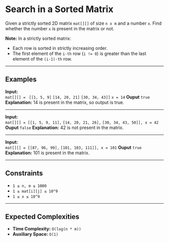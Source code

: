 # Search in a Sorted Matrix

Given a strictly sorted 2D matrix `mat[][]` of size `n x m` and a number `x`. Find whether the number `x` is present in the matrix or not.  

**Note:** In a strictly sorted matrix:  
- Each row is sorted in strictly increasing order.  
- The first element of the `i-th` row (`i != 0`) is greater than the last element of the `(i-1)-th` row.  

---

## Examples

**Input:**  
`mat[][] = `
`[[1, 5, 9]`
`[14, 20, 21]`
`[30, 34, 43]]`
`x = 14`
**Ouput**
`true`
**Explanation:** 14 is present in the matrix, so output is true.  

---

**Input:**  
`mat[][] = [[1, 5, 9, 11],`
`[14, 20, 21, 26],`
`[30, 34, 43, 50]], x = 42`
**Ouput**
`false`
**Explanation:** 42 is not present in the matrix.  

---

**Input:**  
`mat[][] = [[87, 96, 99],`
`[101, 103, 111]], x = 101`
**Ouput**
`true`
**Explanation:** 101 is present in the matrix.  

---

## Constraints
- `1 ≤ n, m ≤ 1000`  
- `1 ≤ mat[i][j] ≤ 10^9`  
- `1 ≤ x ≤ 10^9`  

---

## Expected Complexities
- **Time Complexity:** `O(log(n * m))`  
- **Auxiliary Space:** `O(1)`  
